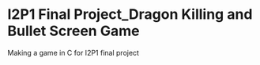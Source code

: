 # I2P1 Final Project_Dragon Killing and Bullet Screen Game
 Making a game in C for I2P1 final project
